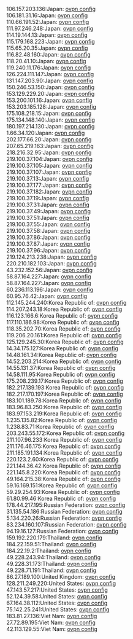 106.157.203.136:Japan: [ovpn config](vpn/106_157_203_136.ovpn)  
106.181.31.16:Japan: [ovpn config](vpn/106_181_31_16.ovpn)  
110.66.191.52:Japan: [ovpn config](vpn/110_66_191_52.ovpn)  
111.97.246.248:Japan: [ovpn config](vpn/111_97_246_248.ovpn)  
114.19.144.13:Japan: [ovpn config](vpn/114_19_144_13.ovpn)  
115.179.168.223:Japan: [ovpn config](vpn/115_179_168_223.ovpn)  
115.65.20.35:Japan: [ovpn config](vpn/115_65_20_35.ovpn)  
116.82.48.160:Japan: [ovpn config](vpn/116_82_48_160.ovpn)  
118.20.41.10:Japan: [ovpn config](vpn/118_20_41_10.ovpn)  
119.240.11.176:Japan: [ovpn config](vpn/119_240_11_176.ovpn)  
126.224.111.147:Japan: [ovpn config](vpn/126_224_111_147.ovpn)  
131.147.203.90:Japan: [ovpn config](vpn/131_147_203_90.ovpn)  
150.246.53.150:Japan: [ovpn config](vpn/150_246_53_150.ovpn)  
153.129.229.20:Japan: [ovpn config](vpn/153_129_229_20.ovpn)  
153.200.101.16:Japan: [ovpn config](vpn/153_200_101_16.ovpn)  
153.203.185.128:Japan: [ovpn config](vpn/153_203_185_128.ovpn)  
175.108.218.15:Japan: [ovpn config](vpn/175_108_218_15.ovpn)  
175.134.148.140:Japan: [ovpn config](vpn/175_134_148_140.ovpn)  
180.197.214.130:Japan: [ovpn config](vpn/180_197_214_130.ovpn)  
1.66.34.120:Japan: [ovpn config](vpn/1_66_34_120.ovpn)  
202.177.66.20:Japan: [ovpn config](vpn/202_177_66_20.ovpn)  
207.65.219.163:Japan: [ovpn config](vpn/207_65_219_163.ovpn)  
218.216.32.95:Japan: [ovpn config](vpn/218_216_32_95.ovpn)  
219.100.37.104:Japan: [ovpn config](vpn/219_100_37_104.ovpn)  
219.100.37.105:Japan: [ovpn config](vpn/219_100_37_105.ovpn)  
219.100.37.107:Japan: [ovpn config](vpn/219_100_37_107.ovpn)  
219.100.37.13:Japan: [ovpn config](vpn/219_100_37_13.ovpn)  
219.100.37.177:Japan: [ovpn config](vpn/219_100_37_177.ovpn)  
219.100.37.182:Japan: [ovpn config](vpn/219_100_37_182.ovpn)  
219.100.37.19:Japan: [ovpn config](vpn/219_100_37_19.ovpn)  
219.100.37.31:Japan: [ovpn config](vpn/219_100_37_31.ovpn)  
219.100.37.49:Japan: [ovpn config](vpn/219_100_37_49.ovpn)  
219.100.37.51:Japan: [ovpn config](vpn/219_100_37_51.ovpn)  
219.100.37.55:Japan: [ovpn config](vpn/219_100_37_55.ovpn)  
219.100.37.58:Japan: [ovpn config](vpn/219_100_37_58.ovpn)  
219.100.37.86:Japan: [ovpn config](vpn/219_100_37_86.ovpn)  
219.100.37.87:Japan: [ovpn config](vpn/219_100_37_87.ovpn)  
219.100.37.96:Japan: [ovpn config](vpn/219_100_37_96.ovpn)  
219.124.213.238:Japan: [ovpn config](vpn/219_124_213_238.ovpn)  
220.210.182.103:Japan: [ovpn config](vpn/220_210_182_103.ovpn)  
43.232.152.56:Japan: [ovpn config](vpn/43_232_152_56.ovpn)  
58.87.164.227:Japan: [ovpn config](vpn/58_87_164_227.ovpn)  
58.87.164.227:Japan: [ovpn config](vpn/58_87_164_227.ovpn)  
60.236.113.196:Japan: [ovpn config](vpn/60_236_113_196.ovpn)  
60.95.76.42:Japan: [ovpn config](vpn/60_95_76_42.ovpn)  
112.145.244.240:Korea Republic of: [ovpn config](vpn/112_145_244_240.ovpn)  
114.207.243.18:Korea Republic of: [ovpn config](vpn/114_207_243_18.ovpn)  
116.123.166.6:Korea Republic of: [ovpn config](vpn/116_123_166_6.ovpn)  
117.110.186.98:Korea Republic of: [ovpn config](vpn/117_110_186_98.ovpn)  
118.35.202.70:Korea Republic of: [ovpn config](vpn/118_35_202_70.ovpn)  
119.206.20.161:Korea Republic of: [ovpn config](vpn/119_206_20_161.ovpn)  
125.129.245.30:Korea Republic of: [ovpn config](vpn/125_129_245_30.ovpn)  
14.34.175.127:Korea Republic of: [ovpn config](vpn/14_34_175_127.ovpn)  
14.48.161.34:Korea Republic of: [ovpn config](vpn/14_48_161_34.ovpn)  
14.52.203.214:Korea Republic of: [ovpn config](vpn/14_52_203_214.ovpn)  
14.55.131.37:Korea Republic of: [ovpn config](vpn/14_55_131_37.ovpn)  
14.58.111.95:Korea Republic of: [ovpn config](vpn/14_58_111_95.ovpn)  
175.208.239.17:Korea Republic of: [ovpn config](vpn/175_208_239_17.ovpn)  
182.217.139.193:Korea Republic of: [ovpn config](vpn/182_217_139_193.ovpn)  
182.217.170.197:Korea Republic of: [ovpn config](vpn/182_217_170_197.ovpn)  
183.101.189.78:Korea Republic of: [ovpn config](vpn/183_101_189_78.ovpn)  
183.96.83.250:Korea Republic of: [ovpn config](vpn/183_96_83_250.ovpn)  
183.97.153.219:Korea Republic of: [ovpn config](vpn/183_97_153_219.ovpn)  
1.235.135.82:Korea Republic of: [ovpn config](vpn/1_235_135_82.ovpn)  
1.238.83.71:Korea Republic of: [ovpn config](vpn/1_238_83_71.ovpn)  
203.243.55.172:Korea Republic of: [ovpn config](vpn/203_243_55_172.ovpn)  
211.107.96.233:Korea Republic of: [ovpn config](vpn/211_107_96_233.ovpn)  
211.176.46.175:Korea Republic of: [ovpn config](vpn/211_176_46_175.ovpn)  
211.185.191.134:Korea Republic of: [ovpn config](vpn/211_185_191_134.ovpn)  
220.123.2.60:Korea Republic of: [ovpn config](vpn/220_123_2_60.ovpn)  
221.144.36.42:Korea Republic of: [ovpn config](vpn/221_144_36_42.ovpn)  
221.145.8.220:Korea Republic of: [ovpn config](vpn/221_145_8_220.ovpn)  
49.164.215.38:Korea Republic of: [ovpn config](vpn/49_164_215_38.ovpn)  
59.16.169.151:Korea Republic of: [ovpn config](vpn/59_16_169_151.ovpn)  
59.29.254.93:Korea Republic of: [ovpn config](vpn/59_29_254_93.ovpn)  
61.80.99.46:Korea Republic of: [ovpn config](vpn/61_80_99_46.ovpn)  
178.44.217.195:Russian Federation: [ovpn config](vpn/178_44_217_195.ovpn)  
31.135.54.186:Russian Federation: [ovpn config](vpn/31_135_54_186.ovpn)  
5.134.220.26:Russian Federation: [ovpn config](vpn/5_134_220_26.ovpn)  
83.234.160.107:Russian Federation: [ovpn config](vpn/83_234_160_107.ovpn)  
94.19.16.127:Russian Federation: [ovpn config](vpn/94_19_16_127.ovpn)  
159.192.220.179:Thailand: [ovpn config](vpn/159_192_220_179.ovpn)  
184.22.159.51:Thailand: [ovpn config](vpn/184_22_159_51.ovpn)  
184.22.19.2:Thailand: [ovpn config](vpn/184_22_19_2.ovpn)  
49.228.243.94:Thailand: [ovpn config](vpn/49_228_243_94.ovpn)  
49.228.31.173:Thailand: [ovpn config](vpn/49_228_31_173.ovpn)  
49.228.71.191:Thailand: [ovpn config](vpn/49_228_71_191.ovpn)  
86.27.189.100:United Kingdom: [ovpn config](vpn/86_27_189_100.ovpn)  
128.211.249.220:United States: [ovpn config](vpn/128_211_249_220.ovpn)  
47.143.57.217:United States: [ovpn config](vpn/47_143_57_217.ovpn)  
52.124.39.58:United States: [ovpn config](vpn/52_124_39_58.ovpn)  
67.164.38.112:United States: [ovpn config](vpn/67_164_38_112.ovpn)  
75.142.25.241:United States: [ovpn config](vpn/75_142_25_241.ovpn)  
183.81.27.136:Viet Nam: [ovpn config](vpn/183_81_27_136.ovpn)  
27.72.89.195:Viet Nam: [ovpn config](vpn/27_72_89_195.ovpn)  
42.113.129.55:Viet Nam: [ovpn config](vpn/42_113_129_55.ovpn)  
